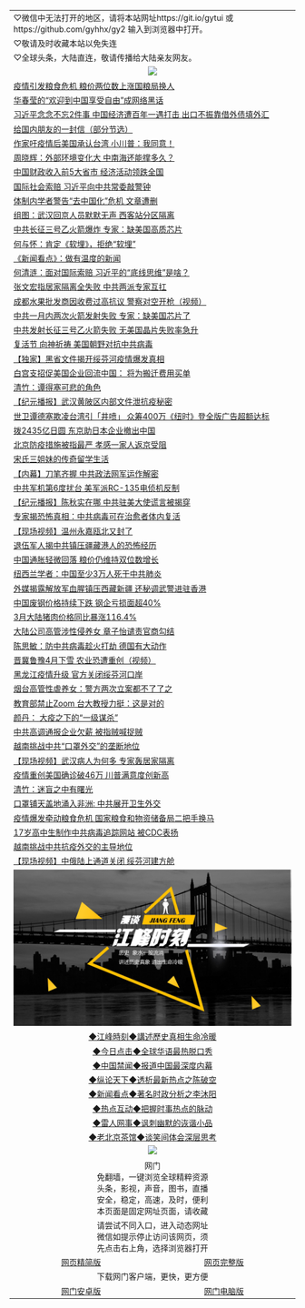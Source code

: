  <table>
 
<tr>
<td colspan="2" align=left>
♡微信中无法打开的地区，请将本站网址https://git.io/gytui 或 https://github.com/gyhhx/gy2 输入到浏览器中打开。 
 </td>
</tr>
 <tr>
 <td colspan="2" align=left>
♡敬请及时收藏本站以免失连
 </td>
   <tr>
<td colspan="2" align=left>
♡全球头条，大陆直连，敬请传播给大陆亲友网友。
 </td>
</tr>
 
 <tr>
    <td colspan="2" align=center><img src="https://cdn.jsdelivr.net/gh/gyoupiodf/im1/%E7%BD%91%E9%97%A8%E6%96%B0%E9%97%BB1.jpg"></td>
 </tr>
<tr><td colspan="2" align="left"><a href="https://xfine.casa/?name=c1155284&key=exgxucyqmkwgvwch&from=gy">疫情引发粮食危机 粮价两位数上涨国粮局换人</a></td></tr>
<tr><td colspan="2" align="left"><a href="https://xfine.casa/?name=c1155282&key=exgxucyqmkwgvwch&from=gy">华春莹的“欢迎到中国享受自由”成网络黑话</a></td></tr>
<tr><td colspan="2" align="left"><a href="https://xfine.casa/?name=c1155187&key=exgxucyqmkwgvwch&from=gy">习近平念念不忘2件事 中国经济遭百年一遇打击 出口不振靠借外债填外汇</a></td></tr>
<tr><td colspan="2" align="left"><a href="https://xfine.casa/?name=c1155242&key=exgxucyqmkwgvwch&from=gy">给国内朋友的一封信（部分节选）</a></td></tr>
<tr><td colspan="2" align="left"><a href="https://xfine.casa/?name=c1155183&key=exgxucyqmkwgvwch&from=gy">作家吁疫情后美国承认台湾 小川普：我同意！</a></td></tr>
<tr><td colspan="2" align="left"><a href="https://xfine.casa/?name=c1155283&key=exgxucyqmkwgvwch&from=gy">周晓辉：外部环境变化大 中南海还能撑多久？</a></td></tr>
<tr><td colspan="2" align="left"><a href="https://xfine.casa/?name=c1155217&key=exgxucyqmkwgvwch&from=gy">中国财政收入前5大省市 经济活动领跌全国</a></td></tr>
<tr><td colspan="2" align="left"><a href="https://xfine.casa/?name=c1155204&key=exgxucyqmkwgvwch&from=gy">国际社会索赔 习近平向中共常委敲警钟</a></td></tr>
<tr><td colspan="2" align="left"><a href="https://xfine.casa/?name=c1155313&key=exgxucyqmkwgvwch&from=gy">体制内学者警告“去中国化”危机 文章遭删</a></td></tr>
<tr><td colspan="2" align="left"><a href="https://xfine.casa/?name=c1155280&key=exgxucyqmkwgvwch&from=gy">组图：武汉回京人员默默无声 西客站分区隔离</a></td></tr>
<tr><td colspan="2" align="left"><a href="https://xfine.casa/?name=c1155311&key=exgxucyqmkwgvwch&from=gy">中共长征三号乙火箭爆炸 专家：缺美国高质芯片</a></td></tr>
<tr><td colspan="2" align="left"><a href="https://xfine.casa/?name=c1155286&key=exgxucyqmkwgvwch&from=gy">何与怀：肯定《软埋》，拒绝“软埋”</a></td></tr>
<tr><td colspan="2" align="left"><a href="https://xfine.casa/?name=c1155281&key=exgxucyqmkwgvwch&from=gy">《新闻看点》：做有温度的新闻</a></td></tr>
<tr><td colspan="2" align="left"><a href="https://xfine.casa/?name=c1155289&key=exgxucyqmkwgvwch&from=gy">何清涟：面对国际索赔 习近平的“底线思维”是啥？</a></td></tr>
<tr><td colspan="2" align="left"><a href="https://xfine.casa/?name=c1155277&key=exgxucyqmkwgvwch&from=gy">张文宏指居家隔离全失败 中共两派专家互扛</a></td></tr>
<tr><td colspan="2" align="left"><a href="https://xfine.casa/?name=c1155219&key=exgxucyqmkwgvwch&from=gy">成都水果批发商因收费过高抗议  警察对空开枪（视频）</a></td></tr>
<tr><td colspan="2" align="left"><a href="https://xfine.casa/?name=c1155316&key=exgxucyqmkwgvwch&from=gy">中共一月内两次火箭发射失败 专家：缺美国芯片了</a></td></tr>
<tr><td colspan="2" align="left"><a href="https://xfine.casa/?name=c1155293&key=exgxucyqmkwgvwch&from=gy">中共发射长征三号乙火箭失败 无美国晶片失败率急升</a></td></tr>
<tr><td colspan="2" align="left"><a href="https://xfine.casa/?name=c1155205&key=exgxucyqmkwgvwch&from=gy">复活节 向神祈祷 美国朝野对抗中共病毒</a></td></tr>
<tr><td colspan="2" align="left"><a href="https://xfine.casa/?name=c1155331&key=exgxucyqmkwgvwch&from=gy">【独家】黑省文件揭开绥芬河疫情爆发真相</a></td></tr>
<tr><td colspan="2" align="left"><a href="https://xfine.casa/?name=c1155300&key=exgxucyqmkwgvwch&from=gy">白宫支招促美国企业回流中国： 将为搬迁费用买单</a></td></tr>
<tr><td colspan="2" align="left"><a href="https://xfine.casa/?name=c1155287&key=exgxucyqmkwgvwch&from=gy">清竹：谭得塞可悲的角色</a></td></tr>
<tr><td colspan="2" align="left"><a href="https://xfine.casa/?name=c1155309&key=exgxucyqmkwgvwch&from=gy">【纪元播报】武汉黄陂区内部文件泄抗疫秘密</a></td></tr>
<tr><td colspan="2" align="left"><a href="https://xfine.casa/?name=c1155294&key=exgxucyqmkwgvwch&from=gy">世卫谭德塞欺凌台湾引「井喷」 众筹400万《纽时》登全版广告超额达标</a></td></tr>
<tr><td colspan="2" align="left"><a href="https://xfine.casa/?name=c1155186&key=exgxucyqmkwgvwch&from=gy">拨2435亿日圆 东京助日本企业撤出中国</a></td></tr>
<tr><td colspan="2" align="left"><a href="https://xfine.casa/?name=c1155279&key=exgxucyqmkwgvwch&from=gy">北京防疫措施被指最严 孝感一家人返京受阻</a></td></tr>
<tr><td colspan="2" align="left"><a href="https://xfine.casa/?name=c1155302&key=exgxucyqmkwgvwch&from=gy">宋氏三姐妹的传奇留学生活</a></td></tr>
<tr><td colspan="2" align="left"><a href="https://xfine.casa/?name=c1155321&key=exgxucyqmkwgvwch&from=gy">【内幕】刀笔齐握 中共政法网军运作解密</a></td></tr>
<tr><td colspan="2" align="left"><a href="https://xfine.casa/?name=c1155182&key=exgxucyqmkwgvwch&from=gy">中共军机第6度扰台 美军派RC-135电侦机反制</a></td></tr>
<tr><td colspan="2" align="left"><a href="https://xfine.casa/?name=c1155236&key=exgxucyqmkwgvwch&from=gy">【纪元播报】陈秋实在哪 中共驻美大使谎言被揭穿</a></td></tr>
<tr><td colspan="2" align="left"><a href="https://xfine.casa/?name=c1155231&key=exgxucyqmkwgvwch&from=gy">专家揭恐怖真相：中共病毒可在治愈者体内复活</a></td></tr>
<tr><td colspan="2" align="left"><a href="https://xfine.casa/?name=c1155234&key=exgxucyqmkwgvwch&from=gy">【现场视频】温州永嘉瓯北又封了</a></td></tr>
<tr><td colspan="2" align="left"><a href="https://xfine.casa/?name=c1155208&key=exgxucyqmkwgvwch&from=gy">退伍军人揭中共镇压疆藏港人的恐怖经历</a></td></tr>
<tr><td colspan="2" align="left"><a href="https://xfine.casa/?name=c1155268&key=exgxucyqmkwgvwch&from=gy">中国通胀轻微回落 粮价仍维持双位数增长</a></td></tr>
<tr><td colspan="2" align="left"><a href="https://xfine.casa/?name=c1155185&key=exgxucyqmkwgvwch&from=gy">纽西兰学者：中国至少3万人死于中共肺炎</a></td></tr>
<tr><td colspan="2" align="left"><a href="https://xfine.casa/?name=c1155267&key=exgxucyqmkwgvwch&from=gy">外媒揭露解放军血腥镇压西藏新疆 还秘调武警进驻香港</a></td></tr>
<tr><td colspan="2" align="left"><a href="https://xfine.casa/?name=c1155312&key=exgxucyqmkwgvwch&from=gy">中国废钢价格持续下跌 钢企亏损面超40%</a></td></tr>
<tr><td colspan="2" align="left"><a href="https://xfine.casa/?name=c1155184&key=exgxucyqmkwgvwch&from=gy">3月大陆猪肉价格同比暴涨116.4%</a></td></tr>
<tr><td colspan="2" align="left"><a href="https://xfine.casa/?name=c1155203&key=exgxucyqmkwgvwch&from=gy">大陆公司高管涉性侵养女 章子怡谴责官商勾结</a></td></tr>
<tr><td colspan="2" align="left"><a href="https://xfine.casa/?name=c1155207&key=exgxucyqmkwgvwch&from=gy">陈思敏：防中共病毒趁火打劫 德国有大动作</a></td></tr>
<tr><td colspan="2" align="left"><a href="https://xfine.casa/?name=c1155221&key=exgxucyqmkwgvwch&from=gy">晋冀鲁豫4月下雪  农业恐遭重创（视频）</a></td></tr>
<tr><td colspan="2" align="left"><a href="https://xfine.casa/?name=c1155314&key=exgxucyqmkwgvwch&from=gy">黑龙江疫情升级 官方关闭绥芬河口岸</a></td></tr>
<tr><td colspan="2" align="left"><a href="https://xfine.casa/?name=c1155315&key=exgxucyqmkwgvwch&from=gy">烟台高管性虐养女：警方两次立案都不了了之</a></td></tr>
<tr><td colspan="2" align="left"><a href="https://xfine.casa/?name=c1155238&key=exgxucyqmkwgvwch&from=gy">教育部禁止Zoom 台大教授力挺：这是对的</a></td></tr>
<tr><td colspan="2" align="left"><a href="https://xfine.casa/?name=c1155218&key=exgxucyqmkwgvwch&from=gy">颜丹：  大疫之下的“一级谋杀”</a></td></tr>
<tr><td colspan="2" align="left"><a href="https://xfine.casa/?name=c1155310&key=exgxucyqmkwgvwch&from=gy">中共高调通报企业欠薪 被指贼喊捉贼</a></td></tr>
<tr><td colspan="2" align="left"><a href="https://xfine.casa/?name=c1155290&key=exgxucyqmkwgvwch&from=gy">越南挑战中共“口罩外交”的垄断地位</a></td></tr>
<tr><td colspan="2" align="left"><a href="https://xfine.casa/?name=c1155235&key=exgxucyqmkwgvwch&from=gy">【现场视频】武汉病人为何多 专家轰居家隔离</a></td></tr>
<tr><td colspan="2" align="left"><a href="https://xfine.casa/?name=c1155260&key=exgxucyqmkwgvwch&from=gy">疫情重创美国确诊破46万 川普满意度创新高</a></td></tr>
<tr><td colspan="2" align="left"><a href="https://xfine.casa/?name=c1155288&key=exgxucyqmkwgvwch&from=gy">清竹：迷盲之中有曙光</a></td></tr>
<tr><td colspan="2" align="left"><a href="https://xfine.casa/?name=c1155299&key=exgxucyqmkwgvwch&from=gy">口罩铺天盖地涌入非洲: 中共展开卫生外交</a></td></tr>
<tr><td colspan="2" align="left"><a href="https://xfine.casa/?name=c1155292&key=exgxucyqmkwgvwch&from=gy">疫情爆发牵动粮食危机 国家粮食和物资储备局二把手换马</a></td></tr>
<tr><td colspan="2" align="left"><a href="https://xfine.casa/?name=c1155230&key=exgxucyqmkwgvwch&from=gy">17岁高中生制作中共病毒追踪网站 被CDC表扬</a></td></tr>
<tr><td colspan="2" align="left"><a href="https://xfine.casa/?name=c1155228&key=exgxucyqmkwgvwch&from=gy">越南挑战中共抗疫外交的主导地位</a></td></tr>
<tr><td colspan="2" align="left"><a href="https://xfine.casa/?name=c1155278&key=exgxucyqmkwgvwch&from=gy">【现场视频】中俄陆上通道关闭 绥芬河建方舱</a></td></tr>

 <tr>
   <td colspan="2" align=center><img src="https://github.com/gyoupiodf/im1/blob/master/jf-1.jpg"></td>
  </tr>
   <tr>
   <td colspan="2" align=center> 
<a href="https://xfine.casa/oo.aspx?name=c922850&key=exgxucyqmkwgvwch&from=gy&tag=9877">◆江峰時刻◆講述歷史真相生命冷暖</a><br/>
    </td>
  </tr>
   <tr>
   <td colspan="2" align=center> 
<a href="https://xfine.casa/oo.aspx?name=c816850&key=exgxucyqmkwgvwch&from=gy&tag=9877">◆今日点击◆全球华语最热脱口秀</a><br/>
    </td>
  </tr>
  <tr>
  <td colspan="2" align=center>
<a href="https://xfine.casa/oo.aspx?name=c816860&key=exgxucyqmkwgvwch&from=gy&tag=99733110">◆中国禁闻◆报道中国最深度内幕</a><br/>
   </tr>
  <tr>
     <td colspan="2" align=center>
<a href="https://xfine.casa/oo.aspx?name=c816855&key=exgxucyqmkwgvwch&from=gy&tag=997110">◆纵论天下◆透析最新热点之陈破空</a><br/>
   </tr>
   <tr>
      <td colspan="2" align=center>
<a href="https://xfine.casa/oo.aspx?name=c838308&key=exgxucyqmkwgvwch&from=gy&tag=9973110">◆新闻看点◆著名时政分析之李沐阳</a><br/>
   </tr>
   <tr>
     <td colspan="2" align=center>
<a href="https://xfine.casa/oo.aspx?name=c816852&key=exgxucyqmkwgvwch&from=gy&tag=9733110">◆热点互动◆把握时事热点的脉动</a><br/>
   </tr>
   <tr>
      <td colspan="2" align=center>
<a href="https://xfine.casa/oo.aspx?name=c816694&key=exgxucyqmkwgvwch&from=gy&tag=93310">◆雷人网事◆讽刺幽默的诙谐小品</a><br/>
   </tr>
   <tr>
    <td colspan="2" align=center>
<a href="https://xfine.casa/oo.aspx?name=c816650&key=exgxucyqmkwgvwch&from=gy&tag=9973110">◆老北京茶馆◆谈笑间体会深层思考</a><br/>
   </tr>
 <tr>
    <td colspan="2" align="center"><img src="https://gitlab.com/ogate2/up/raw/master/_/oGate65.jpg"/></td>
  </tr>
  <tr>
    <td colspan="2" align="center">网门<br/>免翻墙，一键浏览全球精粹资源<br/>头条，影视，声音，图书，直播<br/>安全，稳定，高速，及时，便利<br/>本页面是固定网址页面，请收藏</td>
  <tr>
  <tr>
    <td colspan="2" align="center">请尝试不同入口，进入动态网址<br/>微信如提示停止访问该网页，须<br/>先点击右上角，选择浏览器打开</td>
  <tr>  
  <tr>
    <td align="center"><a href="https://gitcdn.xyz/repo/otiny/up/master/show002.htm">网页精简版</a></td>
    <td align="center"><a href="https://gitcdn.xyz/repo/otiny/up/master/show001.htm">网页完整版</a></td>
  </tr>
  <tr>
    <td colspan="2" align="center">下载网门客户端，更快，更方便</td>
  <tr>
  <tr>
    <td align="center"><a href="https://raw.githubusercontent.com/opipe/up/master/oGatea.apk">网门安卓版</a></td>
    <td align="center"><a href="https://raw.githubusercontent.com/opipe/up/master/oGate.zip">网门电脑版</a></td>
  </tr>
</table>
